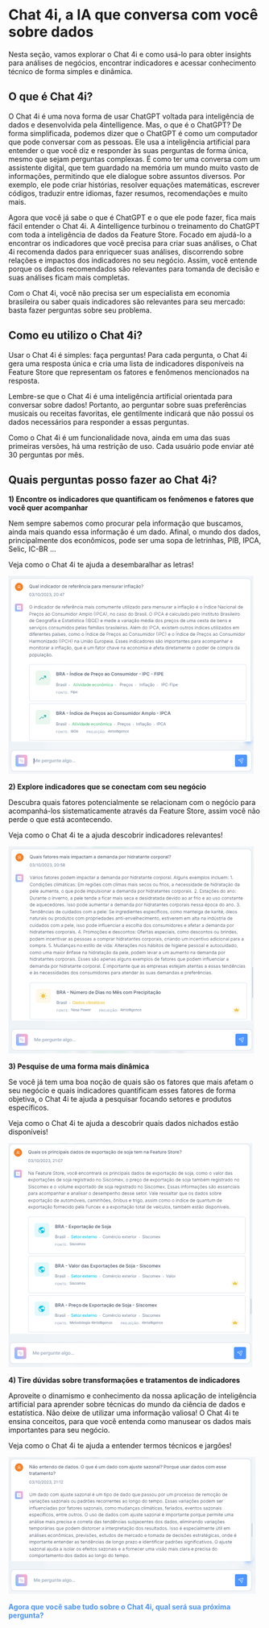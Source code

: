 # Chat 4i, a IA que conversa com você sobre dados

Nesta seção, vamos explorar o Chat 4i e como usá-lo para obter insights para análises de negócios, encontrar indicadores e acessar conhecimento técnico de forma simples e dinâmica.

## O que é Chat 4i?

O Chat 4i é uma nova forma de usar ChatGPT voltada para inteligência de dados e desenvolvida pela 4intelligence. Mas, o que é o ChatGPT? De forma simplificada, podemos dizer que o ChatGPT é como um computador que pode conversar com as pessoas. Ele usa a inteligência artificial para entender o que você diz e responder às suas perguntas de forma única, mesmo que sejam perguntas complexas. É como ter uma conversa com um assistente digital, que tem guardado na memória um mundo muito vasto de informações, permitindo que ele dialogue sobre assuntos diversos. Por exemplo, ele pode criar histórias, resolver equações matemáticas, escrever códigos, traduzir entre idiomas, fazer resumos, recomendações e muito mais.

Agora que você já sabe o que é ChatGPT e o que ele pode fazer, fica mais fácil entender o Chat 4i. A 4intelligence turbinou o treinamento do ChatGPT com toda a inteligência de dados da Feature Store. Focado em ajudá-lo a encontrar os indicadores que você precisa para criar suas análises, o Chat 4i recomenda dados para enriquecer suas análises, discorrendo sobre relações e impactos dos indicadores no seu negócio. Assim, você entende porque os dados recomendados são relevantes para tomanda de decisão e suas análises ficam mais completas.

Com o Chat 4i, você não precisa ser um especialista em economia brasileira ou saber quais indicadores são relevantes para seu mercado: basta fazer perguntas sobre seu problema.

## Como eu utilizo o Chat 4i?

Usar o Chat 4i é simples: faça perguntas! Para cada pergunta, o Chat 4i gera uma resposta única e cria uma lista de indicadores disponíveis na Feature Store que representam os fatores e fenômenos mencionados na resposta.

Lembre-se que o Chat 4i é uma inteligência artificial orientada para conversar sobre dados! Portanto, ao perguntar sobre suas preferências musicais ou receitas favoritas, ele gentilmente indicará que não possui os dados necessários para responder a essas perguntas.

Como o Chat 4i é um funcionalidade nova, ainda em uma das suas primeiras versões, há uma restrição de uso. Cada usuário pode enviar até 30 perguntas por mês.

## Quais perguntas posso fazer ao Chat 4i?

**1) Encontre os indicadores que quantificam os fenômenos e fatores que você quer acompanhar**

Nem sempre sabemos como procurar pela informação que buscamos, ainda mais quando essa informação é um dado. Afinal, o mundo dos dados, principalmente dos econômicos, pode ser uma sopa de letrinhas, PIB, IPCA, Selic, IC-BR ...

Veja como o Chat 4i te ajuda a desembaralhar as letras!

![](https://raw.githubusercontent.com/4intelligence/documentation/main/pt-br/feature-store/search/img/inflacao_ipc_ipca.png)

**2) Explore indicadores que se conectam com seu negócio**

Descubra quais fatores potencialmente se relacionam com o negócio para acompanhá-los sistematicamente através da Feature Store, assim você não perde o que está acontecendo.

Veja como o Chat 4i te a ajuda descobrir indicadores relevantes!

![](https://raw.githubusercontent.com/4intelligence/documentation/main/pt-br/feature-store/search/img/hidratante_chuva.png)

**3) Pesquise de uma forma mais dinâmica**

Se você já tem uma boa noção de quais são os fatores que mais afetam o seu negócio e quais indicadores quantificam esses fatores de forma objetiva, o Chat 4i te ajuda a pesquisar focando setores e produtos específicos.

Veja como o Chat 4i te ajuda a descobrir quais dados nichados estão disponíveis!

![](https://raw.githubusercontent.com/4intelligence/documentation/main/pt-br/feature-store/search/img/exportacao_soja.png)

**4) Tire dúvidas sobre transformações e tratamentos de indicadores**

Aproveite o dinamismo e conhecimento da nossa aplicação de inteligência artificial para aprender sobre técnicas do mundo da ciência de dados e estatística. Não deixe de utilizar uma informação valiosa! O Chat 4i te ensina conceitos, para que você entenda como manusear os dados mais importantes para seu negócio.

Veja como o Chat 4i te ajuda a entender termos técnicos e jargões!

![](https://raw.githubusercontent.com/4intelligence/documentation/main/pt-br/feature-store/search/img/chat4i_sazonal.png)

<style>
blue4i {
  color: #4C94FF;
}
</style>

<blue4i>**Agora que você sabe tudo sobre o Chat 4i, qual será sua próxima pergunta?**</blue4i>
